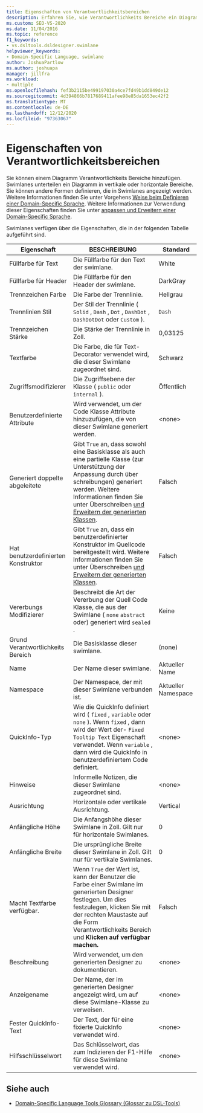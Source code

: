 ```yaml
---
title: Eigenschaften von Verantwortlichkeitsbereichen
description: Erfahren Sie, wie Verantwortlichkeits Bereiche ein Diagramm in vertikale oder horizontale Bereiche aufteilen und wie Sie andere Formen definieren können, die innerhalb von Verantwortlichkeits Bereichen angezeigt werden.
ms.custom: SEO-VS-2020
ms.date: 11/04/2016
ms.topic: reference
f1_keywords:
- vs.dsltools.dsldesigner.swimlane
helpviewer_keywords:
- Domain-Specific Language, swimlane
author: JoshuaPartlow
ms.author: joshuapa
manager: jillfra
ms.workload:
- multiple
ms.openlocfilehash: fef3b2115be499197030a4ce7fd49b1dd849de12
ms.sourcegitcommit: 4d394866b7817689411afee98e85da1653ec42f2
ms.translationtype: MT
ms.contentlocale: de-DE
ms.lasthandoff: 12/12/2020
ms.locfileid: "97363067"
---
```

# <a name="properties-of-swimlanes"></a>Eigenschaften von Verantwortlichkeitsbereichen
Sie können einem Diagramm Verantwortlichkeits Bereiche hinzufügen. Swimlanes unterteilen ein Diagramm in vertikale oder horizontale Bereiche. Sie können andere Formen definieren, die in Swimlanes angezeigt werden. Weitere Informationen finden Sie unter Vorgehens [Weise beim Definieren einer Domain-Specific Sprache](../modeling/how-to-define-a-domain-specific-language.md). Weitere Informationen zur Verwendung dieser Eigenschaften finden Sie unter [anpassen und Erweitern einer Domain-Specific Sprache](../modeling/customizing-and-extending-a-domain-specific-language.md).

 Swimlanes verfügen über die Eigenschaften, die in der folgenden Tabelle aufgeführt sind.

|Eigenschaft|BESCHREIBUNG|Standard|
|-|-|-|
|Füllfarbe für Text|Die Füllfarbe für den Text der swimlane.|White|
|Füllfarbe für Header|Die Füllfarbe für den Header der swimlane.|DarkGray|
|Trennzeichen Farbe|Die Farbe der Trennlinie.|Hellgrau|
|Trennlinien Stil|Der Stil der Trennlinie ( `Solid` , `Dash` , `Dot` , `DashDot` , `DashDotDot` oder `Custom` ).|`Dash`|
|Trennzeichen Stärke|Die Stärke der Trennlinie in Zoll.|0,03125|
|Textfarbe|Die Farbe, die für Text-Decorator verwendet wird, die dieser Swimlane zugeordnet sind.|Schwarz|
|Zugriffsmodifizierer|Die Zugriffsebene der Klasse ( `public` oder `internal` ).|Öffentlich|
|Benutzerdefinierte Attribute|Wird verwendet, um der Code Klasse Attribute hinzuzufügen, die von dieser Swimlane generiert werden.|\<none>|
|Generiert doppelte abgeleitete|Gibt `True` an, dass sowohl eine Basisklasse als auch eine partielle Klasse (zur Unterstützung der Anpassung durch über schreibungen) generiert werden. Weitere Informationen finden Sie unter Überschreiben [und Erweitern der generierten Klassen](../modeling/overriding-and-extending-the-generated-classes.md).|Falsch|
|Hat benutzerdefinierten Konstruktor|Gibt `True` an, dass ein benutzerdefinierter Konstruktor im Quellcode bereitgestellt wird. Weitere Informationen finden Sie unter Überschreiben [und Erweitern der generierten Klassen](../modeling/overriding-and-extending-the-generated-classes.md).|Falsch|
|Vererbungs Modifizierer|Beschreibt die Art der Vererbung der Quell Code Klasse, die aus der Swimlane ( `none` `abstract` oder) generiert wird `sealed` .|Keine|
|Grund Verantwortlichkeits Bereich|Die Basisklasse dieser swimlane.|(none)|
|Name|Der Name dieser swimlane.|Aktueller Name|
|Namespace|Der Namespace, der mit dieser Swimlane verbunden ist.|Aktueller Namespace|
|QuickInfo-Typ|Wie die QuickInfo definiert wird ( `fixed` , `variable` oder `none` ). Wenn `fixed` , dann wird der Wert der- `Fixed Tooltip Text` Eigenschaft verwendet. Wenn `variable` , dann wird die QuickInfo in benutzerdefiniertem Code definiert.|\<none>|
|Hinweise|Informelle Notizen, die dieser Swimlane zugeordnet sind.|\<none>|
|Ausrichtung|Horizontale oder vertikale Ausrichtung.|Vertical|
|Anfängliche Höhe|Die Anfangshöhe dieser Swimlane in Zoll. Gilt nur für horizontale Swimlanes.|0|
|Anfängliche Breite|Die ursprüngliche Breite dieser Swimlane in Zoll. Gilt nur für vertikale Swimlanes.|0|
|Macht Textfarbe verfügbar.|Wenn `True` der Wert ist, kann der Benutzer die Farbe einer Swimlane im generierten Designer festlegen. Um dies festzulegen, klicken Sie mit der rechten Maustaste auf die Form Verantwortlichkeits Bereich und **Klicken auf verfügbar machen.**|Falsch|
|Beschreibung|Wird verwendet, um den generierten Designer zu dokumentieren.|\<none>|
|Anzeigename|Der Name, der im generierten Designer angezeigt wird, um auf diese Swimlane-Klasse zu verweisen.|\<none>|
|Fester QuickInfo-Text|Der Text, der für eine fixierte QuickInfo verwendet wird.|\<none>|
|Hilfsschlüsselwort|Das Schlüsselwort, das zum Indizieren der F1-Hilfe für diese Swimlane verwendet wird.|\<none>|

## <a name="see-also"></a>Siehe auch

- [Domain-Specific Language Tools Glossary (Glossar zu DSL-Tools)](/previous-versions/bb126564(v=vs.100))